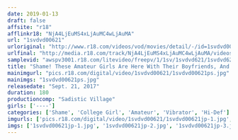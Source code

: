 ```yaml
---
date: 2019-01-13
draft: false
affsite: "r18"
afflinkr18: "NjA4LjEuMS4xLjAuMC4wLjAuMA"
url: "1svdvd00621"
urloriginal: "http://www.r18.com/videos/vod/movies/detail/-/id=1svdvd00621"
urlfinal: "http://media.r18.com/track/NjA4LjEuMS4xLjAuMC4wLjAuMA/videos/vod/movies/detail/-/id=1svdvd00621"
samplevid: "awspv3001.r18.com/litevideo/freepv/1/1sv/1svdvd621/1svdvd621_dmb_w.mp4"
title: "Shame! These Amateur Girls Are Here With Their Boyfriends, And We're Secretly Assaulting Them With Machine Vibator Action! 13 Amateur Girls Vs The Machine Vibrator We Installed A Special Studio Inside This Ultra Cheap Izakaya Bar Will These Summer Girls Get Fast And Furious When We Lure Them In With Cold Beer And Hot Summer Sun Fun?"
mainimgurl: "pics.r18.com/digital/video/1svdvd00621/1svdvd00621ps.jpg"
mainimgs: "1svdvd00621ps.jpg"
releasedate: "Sept. 21, 2017"
duration: 180
productioncomp: "Sadistic Village"
girls: ['----']
categories: ['Shame', 'College Girl', 'Amateur', 'Vibrator', 'Hi-Def']
imgurls: ['pics.r18.com/digital/video/1svdvd00621/1svdvd00621jp-1.jpg', 'pics.r18.com/digital/video/1svdvd00621/1svdvd00621jp-2.jpg', 'pics.r18.com/digital/video/1svdvd00621/1svdvd00621jp-3.jpg', 'pics.r18.com/digital/video/1svdvd00621/1svdvd00621jp-4.jpg', 'pics.r18.com/digital/video/1svdvd00621/1svdvd00621jp-5.jpg', 'pics.r18.com/digital/video/1svdvd00621/1svdvd00621jp-6.jpg', 'pics.r18.com/digital/video/1svdvd00621/1svdvd00621jp-7.jpg', 'pics.r18.com/digital/video/1svdvd00621/1svdvd00621jp-8.jpg', 'pics.r18.com/digital/video/1svdvd00621/1svdvd00621jp-9.jpg', 'pics.r18.com/digital/video/1svdvd00621/1svdvd00621jp-10.jpg', 'pics.r18.com/digital/video/1svdvd00621/1svdvd00621jp-11.jpg', 'pics.r18.com/digital/video/1svdvd00621/1svdvd00621jp-12.jpg', 'pics.r18.com/digital/video/1svdvd00621/1svdvd00621jp-13.jpg', 'pics.r18.com/digital/video/1svdvd00621/1svdvd00621jp-14.jpg', 'pics.r18.com/digital/video/1svdvd00621/1svdvd00621jp-15.jpg', 'pics.r18.com/digital/video/1svdvd00621/1svdvd00621jp-16.jpg', 'pics.r18.com/digital/video/1svdvd00621/1svdvd00621jp-17.jpg', 'pics.r18.com/digital/video/1svdvd00621/1svdvd00621jp-18.jpg', 'pics.r18.com/digital/video/1svdvd00621/1svdvd00621jp-19.jpg', 'pics.r18.com/digital/video/1svdvd00621/1svdvd00621jp-20.jpg']
imgs: ['1svdvd00621jp-1.jpg', '1svdvd00621jp-2.jpg', '1svdvd00621jp-3.jpg', '1svdvd00621jp-4.jpg', '1svdvd00621jp-5.jpg', '1svdvd00621jp-6.jpg', '1svdvd00621jp-7.jpg', '1svdvd00621jp-8.jpg', '1svdvd00621jp-9.jpg', '1svdvd00621jp-10.jpg', '1svdvd00621jp-11.jpg', '1svdvd00621jp-12.jpg', '1svdvd00621jp-13.jpg', '1svdvd00621jp-14.jpg', '1svdvd00621jp-15.jpg', '1svdvd00621jp-16.jpg', '1svdvd00621jp-17.jpg', '1svdvd00621jp-18.jpg', '1svdvd00621jp-19.jpg', '1svdvd00621jp-20.jpg']
---
```

